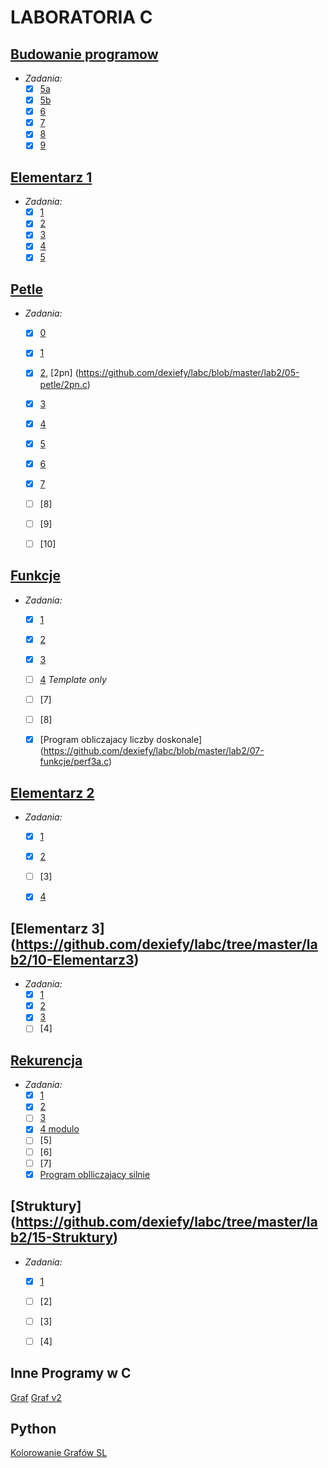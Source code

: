 # LABORATORIA C
## [Budowanie programow](https://github.com/dexiefy/labc/tree/master/lab2/01-budowanie_programow)
  * _Zadania:_
    + [x] [5a](https://github.com/dexiefy/labc/blob/master/lab2/01-budowanie_programow/5.c) 
    + [x] [5b](https://github.com/dexiefy/labc/blob/master/lab2/01-budowanie_programow/5b.c)
    + [x] [6](https://github.com/dexiefy/labc/blob/master/lab2/01-budowanie_programow/6.c) 
    + [x] [7](https://github.com/dexiefy/labc/blob/master/lab2/01-budowanie_programow/7.c)
    + [x] [8](https://github.com/dexiefy/labc/blob/master/lab2/01-budowanie_programow/8.c)
    + [x] [9](https://github.com/dexiefy/labc/blob/master/lab2/01-budowanie_programow/9.c)

## [Elementarz 1](https://github.com/dexiefy/labc/tree/master/lab2/04-Elementarz1)
  * _Zadania:_
    + [x] [1](https://github.com/dexiefy/labc/blob/master/lab2/04-Elementarz1/1.c)
    + [x] [2](https://github.com/dexiefy/labc/blob/master/lab2/04-Elementarz1/2.c)
    + [x] [3](https://github.com/dexiefy/labc/blob/master/lab2/04-Elementarz1/3.c)
    + [x] [4](https://github.com/dexiefy/labc/blob/master/lab2/04-Elementarz1/4.c)
    + [x] [5](https://github.com/dexiefy/labc/blob/master/lab2/04-Elementarz1/5.c)

## [Petle](https://github.com/dexiefy/labc/tree/master/lab2/05-petle)
  * _Zadania:_
    + [x] [0](https://github.com/dexiefy/labc/blob/master/lab2/05-petle/0.c)
    + [x] [1](https://github.com/dexiefy/labc/blob/master/lab2/05-petle/1.c)
    + [x] [2](https://github.com/dexiefy/labc/blob/master/lab2/05-petle/2.c), [2pn] (https://github.com/dexiefy/labc/blob/master/lab2/05-petle/2pn.c)
    + [x] [3](https://github.com/dexiefy/labc/blob/master/lab2/05-petle/3.c)
    + [x] [4](https://github.com/dexiefy/labc/blob/master/lab2/05-petle/4.c)
    + [x] [5](https://github.com/dexiefy/labc/blob/master/lab2/05-petle/5.c)
    + [x] [6](https://github.com/dexiefy/labc/blob/master/lab2/05-petle/6.c)
    + [x] [7](https://github.com/dexiefy/labc/blob/master/lab2/05-petle/7.c)
    + [ ] [8] 
    + [ ] [9] 
    + [ ] [10] 
 

## [Funkcje](https://github.com/dexiefy/labc/tree/master/lab2/07-funkcje)
  * _Zadania:_
    + [x] [1](https://github.com/dexiefy/labc/blob/master/lab2/07-funkcje/1.c)
    + [x] [2](https://github.com/dexiefy/labc/blob/master/lab2/07-funkcje/2.c)
    + [x] [3](https://github.com/dexiefy/labc/blob/master/lab2/07-funkcje/3.c)
    + [ ] [4](https://github.com/dexiefy/labc/blob/master/lab2/07-funkcje/4.c) _Template only_
    + [ ] [7] 
    + [ ] [8] 
     
    + [x] [Program obliczajacy liczby doskonale] (https://github.com/dexiefy/labc/blob/master/lab2/07-funkcje/perf3a.c)

## [Elementarz 2](https://github.com/dexiefy/labc/tree/master/lab2/08-Elementarz2)
  * _Zadania:_
    + [x] [1](https://github.com/dexiefy/labc/blob/master/lab2/08-Elementarz2/1.c)
    + [x] [2](https://github.com/dexiefy/labc/blob/master/lab2/08-Elementarz2/2.c)
    + [ ] [3] 
    + [x] [4](https://github.com/dexiefy/labc/blob/master/lab2/08-Elementarz2/4.c)


## [Elementarz 3] (https://github.com/dexiefy/labc/tree/master/lab2/10-Elementarz3)
  * _Zadania:_
    + [x] [1](https://github.com/dexiefy/labc/blob/master/lab2/10-Elementarz3/1.c)
    + [x] [2](https://github.com/dexiefy/labc/blob/master/lab2/10-Elementarz3/2.c)
    + [x] [3](https://github.com/dexiefy/labc/blob/master/lab2/10-Elementarz3/3.c)
    + [ ] [4] 
 
## [Rekurencja](https://github.com/dexiefy/labc/tree/master/lab2/11-Rekurencja)
  * _Zadania:_
    + [x] [1](https://github.com/dexiefy/labc/blob/master/lab2/11-Rekurencja/1.c)
    + [x] [2](https://github.com/dexiefy/labc/blob/master/lab2/11-Rekurencja/2.c)
    + [ ] [3](https://github.com/dexiefy/labc/blob/master/lab2/11-Rekurencja/3.c)
    + [x] [4 modulo](https://github.com/dexiefy/labc/blob/master/lab2/11-Rekurencja/4i.c)
    + [ ] [5] 
    + [ ] [6] 
    + [ ] [7] 
    + [x] [Program oblliczajacy silnie](https://github.com/dexiefy/labc/blob/master/lab2/11-Rekurencja/fact.c)

## [Struktury] (https://github.com/dexiefy/labc/tree/master/lab2/15-Struktury) 
  * _Zadania:_
    + [x] [1](https://github.com/dexiefy/labc/blob/master/lab2/15-Struktury/1.c)
    + [ ] [2] 
    + [ ] [3] 
    + [ ] [4] 


## Inne Programy w C

[Graf](https://github.com/dexiefy/labc/blob/master/lab2/inne_programy/graf.c)
[Graf v2](https://github.com/dexiefy/labc/blob/master/lab2/inne_programy/grafv2.c)

## Python
[Kolorowanie Grafów SL](https://github.com/dexiefy/labc/blob/master/lab2/inne_programy/kolorowanieSL.py)
